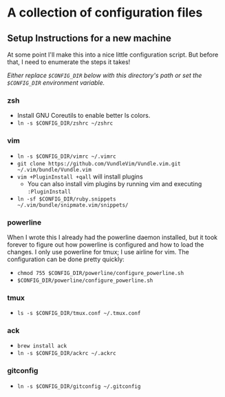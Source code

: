 # A collection of configuration files

## Setup Instructions for a new machine
At some point I'll make this into a nice little configuration script. But before
that, I need to enumerate the steps it takes!

*Either replace `$CONFIG_DIR` below with this directory's path or set the 
  `$CONFIG_DIR` environment variable.*


### zsh
* Install GNU Coreutils to enable better ls colors.
* `ln -s $CONFIG_DIR/zshrc ~/zshrc`


### vim
* `ln -s $CONFIG_DIR/vimrc ~/.vimrc`
* `git clone https://github.com/VundleVim/Vundle.vim.git ~/.vim/bundle/Vundle.vim`
* `vim +PluginInstall +qall` will install plugins
  * You can also install vim plugins by running vim and executing `:PluginInstall`
* `ln -sf $CONFIG_DIR/ruby.snippets ~/.vim/bundle/snipmate.vim/snippets/`


### powerline
When I wrote this I already had the powerline daemon installed, but it took
forever to figure out how powerline is configured and how to load the changes.
I only use powerline for tmux; I use airline for vim. The configuration can
be done pretty quickly:

* `chmod 755 $CONFIG_DIR/powerline/configure_powerline.sh`
* `$CONFIG_DIR/powerline/configure_powerline.sh`


### tmux
* `ls -s $CONFIG_DIR/tmux.conf ~/.tmux.conf`

### ack
* `brew install ack`
* `ln -s $CONFIG_DIR/ackrc ~/.ackrc`

### gitconfig
* `ln -s $CONFIG_DIR/gitconfig ~/.gitconfig`
